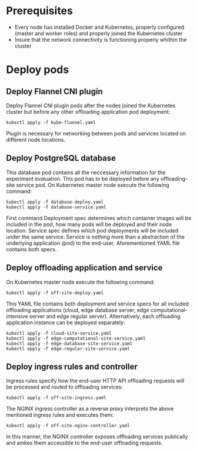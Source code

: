 # Prerequisites
- Every node has installed Docker and Kubernetes, properly configured (master and worker roles) and properly joined the Kubernetes cluster
- Insure that the network connectivity is functioning properly whithin the cluster 

# Deploy pods
## Deploy Flannel CNI plugin
Deploy Flannel CNI plugin pods after the nodes joined the Kubernetes cluster but before any other offloading application pod deployment:

```
kubectl apply -f kube-flannel.yaml
```

Plugin is necessary for networking between pods and services located on different node locations.

## Deploy PostgreSQL database
This database pod contains all the neccessary information for the experiment evaluation. This pod has to be deployed before any offloading-site service pod. 
On Kubernetes master node execute the following command:

```
kubectl apply -f database-deploy.yaml
kubectl apply -f database-service.yaml
```

First command Deployment spec determines which container images will be included in the pod, how many pods will be deployed and their node location. Service spec defines which pod
deployments will be included under the same service. Service is nothing more than a abstraction of the underlying application (pod) to the end-user. 
Aforementioned YAML file contains both specs. 

## Deploy offloading application and service
On Kubernetes master node execute the following command:

```
kubectl apply -f off-site-deploy.yaml
```

This YAML file contains both deployment and service specs for all included offloading applications (cloud, edge database server, edge computational-intensive server and 
edge regular server). Alternatively, each offloading application instance can be deployed separately:

```
kubectl apply -f cloud-site-service.yaml
kubectl apply -f edge-computational-site-service.yaml
kubectl apply -f edge-database-site-service.yaml
kubectl apply -f edge-regular-site-service.yaml
```

## Deploy ingress rules and controller
Ingress rules specify how the end-user HTTP API offloading requests will be processed and routed to offloading services:

```
kubectl apply -f off-site-ingress.yaml
```

The NGINX ingress controller as a reverse proxy interprets the above mentioned ingress rules and executes them:

```
kubectl apply -f off-site-nginx-controller.yaml
```

In this manner, the NGINX controller exposes offloading services publically and amkes them accessible to the end-user offloading requests.
